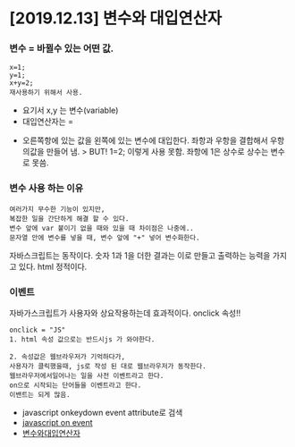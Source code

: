 # [2019.12.13] 변수와 대입연산자

### 변수 = 바뀔수 있는 어떤 값.

```
x=1;
y=1;
x+y=2;
재사용하기 위해서 사용.
```

-   요기서 x,y 는 변수(variable)
-   대입연산자는 =

*   오른쪽항에 있는 값을 왼쪽에 있는 변수에 대입한다.
    좌항과 우항을 결합해서 우항의값을 만들어 냄. > BUT! 1=2; 이렇게 사용 못함.
    좌항에 1은 상수로 상수는 변수로 못씀.

### 변수 사용 하는 이유

```
여러가지 무수한 기능이 있지만,
복잡한 일을 간단하게 해결 할 수 있다.
변수 앞에 var 붙이기 없을 때와 있을 때 차이점은 나중에..
문자열 안에 변수를 넣을 때, 변수 앞에 "+" 넣어 변수화한다.
```

자바스크립트는 동작이다.
숫자 1과 1을 더한 결과는 이로 만들고 출력하는 능력을 가지고 있다.
html 정적이다.

### 이벤트

자바가스크립트가 사용자와 상요작용하는데 효과적이다.
onclick 속성!!

```
onclick = "JS"
1. html 속성 값으로는 반드시js 가 와야한다.

2. 속성값은 웹브라우저가 기억하다가,
사용자가 클릭했을때, js로 작성 된 대로 웹브라우저가 동작한다.
웹브라우저에서일어나는 일을 사전 이벤트라고 한다.
on으로 시작되는 단어들을 이벤트라고 한다.
이밴트는 되게 많음.
```

-   javascript onkeydown event attribute로 검색
-   [javascript on event](https://www.w3schools.com/tags/ref_eventattributes.asp)
-   [변수와대입연산자](https://opentutorials.org/course/3085/18871)
